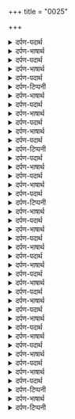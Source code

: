 +++
title = "0025"

+++
<details><summary>दर्पण-पदार्थ</summary>

पद्अर्थ: जीअ = हे जीव! लेवै = (जीव से सूझ) छीन लेता है।1। रहाउ।
</details>

<details><summary>दर्पण-भाषार्थ</summary>

अर्थ: हे जीव! तू (अपनी अच्छी सूझ दिखाने के लिए) क्यूँ चालाकी करता है? वह परमात्मा ही (जीवों को सूझ) देता है और ले भी लेता है। रत्ती मात्र भी समय नहीं लगाता।1। रहाउ।
</details>

<details><summary>दर्पण-पदार्थ</summary>

पद्अर्थ: (ष्भ) तोहि = तू। कित = क्यूँ? साहिब = हे साहिब! रोहि = रोह में, गुस्से में। ओहि = वह सारे जीव।2।
</details>

<details><summary>दर्पण-भाषार्थ</summary>

अर्थ: हे मालिक प्रभु! सारे जीव तेरे पैदा किये हुए हैं। सभी जीवों का तू ही पति है। (अगर जीव तुझसे मिली सूझ अक्ल का गुमान भी करें फिर भी तू) गुस्से में नहीं आता (क्योंकि आखिर ये जीव तेरे ही हैं)। हे मालक प्रभु! अगर तू गुस्से में भी आये (तो किस पे आए?) तू उनका मालिक है वो सारे तेरे ही बनाये हुए हैं।2।
</details>

<details><summary>दर्पण-पदार्थ</summary>

पद्अर्थ: बोलविगाड़ = बड़बोले, विगड़े बोल बोलने वाले। विगाड़ह = हम बिगाड़ते हैं। विगाड़ह बोल = हम फीके बोल बोलते हैं। नदरी अंदरि = मेहर की निगाह से। तोलहि = तू तोलता है, तू परखता है। जह = जहां, जिस मनुष्य के अंदर। करणी = गुरु का बताया हुआ आचरण। घटे घटि = घट ही घट, मति कमजोर ही कमजोर।3।
</details>

<details><summary>दर्पण-टिप्पनी</summary>

नोट: ‘विगाड़ह’ वर्तमान उत्तम पुरख, बहुवचन है।
</details>

<details><summary>दर्पण-भाषार्थ</summary>

अर्थ: (हे प्रभु!) हम जीव बड़बोले हैं, (तुझसे मिली सूझ अकल पर मान करके अनेक बार) फीके बोल बोल देते हैं। पर तू (हमारे कुबोलों को) मेहर की निगाह से परखता है। (गुरु के द्वारा बताए रास्ते पर चल के) जिस मनुष्य के अंदर ऊँचा आचरण बन जाता है उसकी सोच-समझ भी गंभीर हो जाती है (और वह बड़बोला नहीं बनता)। ऊँचे आचरण के बगैर आदमी की सूझ-बूझ भी नीची ही रहती है।3।
</details>

<details><summary>दर्पण-पदार्थ</summary>

पद्अर्थ: प्रणवति = विनती करता है। आपु = स्वयं को, अपनी असलीयत को। परसादि = कृपा से।4।
</details>

<details><summary>दर्पण-भाषार्थ</summary>

अर्थ: नानक बेनती करता है: असल ज्ञानवान मनुष्य वह है जो अपने असल को पहचानता है, जो उस परमात्मा को ही (अक्लदाता) समझता है। जो गुरु की मेहर से (अपनी चतुराई छोड़ के बुद्धि-दाता प्रभु के गुणों का) विचार करता है। ऐसा ज्ञानवान मनुष्य प्रभु की हजूरी में स्वीकार हो जाता है।4।30।
</details>

<details><summary>दर्पण-पदार्थ</summary>

पद्अर्थ: दाना = जानने वाला। बीना = देखने वाला (बीनाई = नजर)। मछुली = छोटी सी मछली। मै कैसे लहा = लहां, ढूँढू, मैं कैसे ढूँढू? मैं नहीं ढूंढ सकती। जह जह = जिधर जिधर। देखा = देखूं, मैं देखती हूँ। ते = से। निकसी = निकली हुई, विछुड़ी हुई। फूटि मरा = मैं फूट के मर जाती हूं।1।
</details>

<details><summary>दर्पण-भाषार्थ</summary>

अर्थ: हे प्रभु! तू (एक) दरिया के (समान) है, मैं (तेरे में रहने वाली) एक छोटी सी मछली हूं। मैं तेरा आखिरी छोर नहीं ढूंढ सकती। (मेरी हालत) तू ही जानता है, तू ही (नित्य) देखता है। मैं (मछली और दरिया में) जहां देखती हूं उधर तू ही तू (दरिया ही दरिया) है। अगर मैं दरिया में से बाहर निकल जाऊँ, तो उस वक्त तड़फ के मर जाती हूं (मेरा जीवन तेरे ही आसरे है)।1।
</details>

<details><summary>दर्पण-पदार्थ</summary>

पद्अर्थ: मेउ = मल्लाह, माछी।
</details>

<details><summary>दर्पण-टिप्पनी</summary>

नोट: दरियाओं के किनारे आमतौर पे मल्लाह मछली पकड़ने का काम भी करते हैं।
</details>

<details><summary>दर्पण-पदार्थ</summary>

समाली = मैं याद करती हूं।1। रहाउ।
</details>

<details><summary>दर्पण-भाषार्थ</summary>

अर्थ: (हे दरिया रूपी प्रभु! तुझसे विछोड़ने वाले) ना मुझे माछी की समझ है, ना ही एसके जाल की (उनसे बचना मेरे बस की बात नहीं)। (तुझसे बिछोड़ने के वास्ते) जब मुझे कोई (आत्मिक) दुख व्यापता है, तो मैं तुझे याद करती हूं।1। रहाउ।
</details>

<details><summary>दर्पण-पदार्थ</summary>

पद्अर्थ: भरपूरि = हर जगह मौजूद। करी = मैं करता हूं। तेरै हदूरि = तेरी हाजरी में। तू देख लेता है। मुकरि पाउ = मैं मुकर जाता हूं। तेरै कंमि = तेरे काम में। तेरै नाइ = तेरे नाम में।2।
</details>

<details><summary>दर्पण-भाषार्थ</summary>

अर्थ: हे प्रभु! तू (इस जगत में) हर जगह मौजूद है। मैंने तुझे कहीं दूर बसा हुआ समझा हुआ है (असलीयत ये है कि) जो कुछ मैं करता हूँ, वह तेरी हजूरी में ही कर रहा हूँ। तू सब कुछ देखता है। (फिर भी) मैं अपने किये काम से मुकर जाता हूँ। मैं ना उस काम में लगता हूँ जो तुझे स्वीकार हों, ना ही मैं तेरे नाम में जुड़ता हूँ।2।
</details>

<details><summary>दर्पण-पदार्थ</summary>

पद्अर्थ: जेता = जितना कुछ। देहि = तू देता है। हउ = मैं। बिआ = दूसरा। दरु = दरवाजा, घर। कै दरि = किस के दर पे? जाउ = जाऊँ। तेरै पासि = तेरे पास, तेरे हवाले हैं, तेरे ही आसरे हैं।3।
</details>

<details><summary>दर्पण-टिप्पनी</summary>

नोट: मिआनुो, जहानुो, परवानुो (असल शब्द है ‘मिआनु जहानु और परवानु’)। छंद की चाल पूरी रखने के लिए एक मात्रा बढ़ाई गई है, इनको पढ़ना है: मिआनो, जहानो व परवानो।
</details>

<details><summary>दर्पण-भाषार्थ</summary>

अर्थ: हे प्रभु! जो कुछ तू मुझे देता है, मैं वही खाता हूँ। कोई और दरवाजा नहीं है जहां मैं जाऊँ (और सवाली बनूँ)। नानक सिर्फ इतनी विनती करता है कि ये जीवात्मा तेरी ही दी हुई हैये शरीर भी तेरा ही दिया हुआ है, ये सब कुछ तेरे ही आसरे रह सकता है।3।
</details>

<details><summary>दर्पण-पदार्थ</summary>

पद्अर्थ: मंझि = बीच में। मिआनु = दरमिआन, बीच का हिस्सा। तिसु भावै = जो उस प्रभु को ठीक लगे। कुदरति = सत्य, ताकत।4।
</details>

<details><summary>दर्पण-भाषार्थ</summary>

अर्थ: प्रभु खुद ही हरेक जीव के नजदीक है, खुद ही दूर भी है। खुद ही सारे जगत में मौजूद है। प्रभु खुद ही हरेक जीव की संभाल करता है, खुद ही हरेक की अरजोई सुनता है, खुद ही अपनी कुदरत से सत्ता से जगत को पैदा करता है। हे नानक! जो हुकमउसको ठीक लगता है, वही हरेक जीव को स्वीकार करना पड़ता है।4।31।
</details>

<details><summary>दर्पण-पदार्थ</summary>

पद्अर्थ: कीता = पैदा किया हुआ जीव। मनि = मन में। कहा मानु करे = क्या मान कर सकता है? कै हथि = के हाथ में। भावै = यदि ठीक लगे,अगर उसकी मर्जी हो। कै कहीऐ = के कहने से।1।
</details>

<details><summary>दर्पण-भाषार्थ</summary>

अर्थ: (दुनिया के पदार्तों का) बटवारा (की ताकत) दातार प्रभु के अपने हाथ में है। प्रभु का पैदा किया हुआ जीव अपने मन में (माया का) क्या मान कर सकता है? उसकी मर्जी है कि धन पदार्थ दे या ना दे। पैदा किये जीव के कहने से कुछ नहीं बन सकता।1।
</details>

<details><summary>दर्पण-पदार्थ</summary>

पद्अर्थ: सचु = सदा स्थिर रहने वाला। तिसु = उस को। अंधा = ज्ञानहीन। कचा = कच्चा, होछा। कचु = होछा। निकचु = बिल्कुल होछा।1। रहाउ।
</details>

<details><summary>दर्पण-भाषार्थ</summary>

अर्थ: परमात्मा सदा स्थिर रहने वाला है। उसे सदा स्थिर रहने वाला (अपना नाम) ही पसंद आता है। पर ज्ञानहीन जीव (माया की मलकियत के कारण) होछा है, सदा होछा ही रहता है (प्रभु को ये होछापन पसंद नहीं आ सकता)।1। रहाउ।
</details>

<details><summary>दर्पण-पदार्थ</summary>

पद्अर्थ: आराउ = आरास्तगी, सजावट। जा के = जिस के (पैदा किये हुए)। धातु = असलीयत। भाउ = भावना, रुचि। बीजि = बीज के। खाइ = खाता है।2।
</details>

<details><summary>दर्पण-भाषार्थ</summary>

अर्थ: जिस परमात्मा के (पैदा किये हुए यह) पेड़-पौधे हैं वह ही इन्हें सजावट देता है। जैसी वृक्षों की असलियत होती है वैसा ही उनका नाम पड़ जाता है। (वैसे ही उनमें फल-फूल पनपते हैं)। (इस तरह जैसी) भावना के फूल (किसी मनुष्य के अंदर है) उसी अनुसार उसको जीवन फल लगता है। (उसका जीवन बनता है)। हरेक इन्सान जो कुछ खुद बीजता है, खुद ही खाता है (जैसे कर्म करता है वैसा ही जीवन बनता है)।2।
</details>

<details><summary>दर्पण-पदार्थ</summary>

पद्अर्थ: कंध = (जीवन निर्माण की) दीवार। राजु = (जीवन निर्माण बनाने वाला) मन। अलूणी = गुण हीन। सादु = स्वाद (भाव, जीवन)। आणे रासि = यदि रासि लाए, अगर सुधार दे। आवै रासि = सुधर जाता है। साबासि = आदर, इज्जत।3।
</details>

<details><summary>दर्पण-भाषार्थ</summary>

अर्थ: जिस मनुष्य के अंदर अन्जान मन (जीवन निर्माण करने वाला) राज-मिस्त्री (कारीगर) है, उसकी जीवन निर्माण की दीवार भी कच्ची (कमजोर) ही बनती है। उसकी अक्ल भी फीकी व उसका सारा जीवन भी फीका (बे-रसा) ही रहता है। (पर जीव के क्या बस?) हे नानक! अगर प्रभु खुद जीव के जीवन को सुधारे तोही सुधरता है। (वर्ना) प्रभु के नाम से वंचित रहके उसकी हजूरी में आदर नहीं मिलता।3।32।
</details>

<details><summary>दर्पण-पदार्थ</summary>

पद्अर्थ: अछल = जो छली ना जा सके, जिसे कोई ठग ना सके। न छलै = नहीं ठगी जाती, धोखा नहीं खाती। छलाई नह छलै = जो कोई छलने का यत्न करे भी, तो भी वह छली नहीं जा सकती। घाउ = जख्म। साहिबु = मालिक, प्रभु। टलपलै = डोलता है।1।
</details>

<details><summary>दर्पण-भाषार्थ</summary>

अर्थ: अछल माया, जिसको कोई छलने का प्रयत्न करे तो भी वह छली नहीं जाती। जिसको किसी की कटार कोई जख्म नहीं कर सकती (जिसे कोई मार नहीं सकता) - के आगे लोभी जीव का मन डोल जाता है। मालिक प्रभु की रजा इसी तरह की है (भाव, जगत में नियम ही ये है कि जहां नाम नहीं वहां मन माया के आगे डोल जाता है)।1।
</details>

<details><summary>दर्पण-पदार्थ</summary>

पद्अर्थ: किउ जलै = जलता नहीं रह सकता।1। रहाउ।
</details>

<details><summary>दर्पण-भाषार्थ</summary>

अर्थ: (स्मरण के) तेल के बिना (आत्मिक जीवन का) दिया कैसे टहकता रह सकता है? (माया मोह की अंधेरी के झोके जीवात्मा को अडोल नहीं रहने देते) 1। रहाउ।
</details>

<details><summary>दर्पण-पदार्थ</summary>

पद्अर्थ: कमाईऐ = कमाई करें, जीवन बनाएं। इतु = इस में। तनि = तन में। इतु तनि = इस तन में। सचु बूझणु = सच को समझना, सदा स्थिर प्रभु से सांझ डालना। आणि = ला के।2।
</details>

<details><summary>दर्पण-भाषार्थ</summary>

अर्थ: धर्म पुस्तकों के हिसाब से जीवन बनाएं (ये हो तेल), परमात्मा का डर-ये शरीर (दिए, दीपक) में बाती डाल दें, परमात्मा के साथ गहरी सांझ (ये हो आग) के साथ जलाएं।2।  
अर्थ: ये नाम तेल हो, तभी इस जीवन का दीपक टहकता है। (हे भाई!) प्रभु के नाम का प्रकाश कर, तभी मालिक प्रभु के दर्शन होते हैं।1। रहाउ।
</details>

<details><summary>दर्पण-पदार्थ</summary>

पद्अर्थ: बाणीआ = गुरु की वाणी। लागै = असर करे।3।
</details>

<details><summary>दर्पण-भाषार्थ</summary>

अर्थ: (जिस मनुष्य को) इस शरीर में गुरु का उपदेश असर करता है। (प्रभु की) सेवा करने से (स्मरण करने से) उसको आत्मिक आनंद मिलता है। जगत उसको नाशवान दिखाई देता है।3।
</details>

<details><summary>दर्पण-पदार्थ</summary>

पद्अर्थ: बैसणु = बैठने की जगह। बाह लुडाईऐ = बे-फिक्र हो जाना।4।
</details>

<details><summary>दर्पण-टिप्पनी</summary>

नोट: इस शब्द में ‘रहाउ’ के दो बंद है। पहले ‘रहाउ’ में प्रश्न किया गया है और दूसरे ‘रहाउ’ में प्रश्न का उत्तर है।
</details>

<details><summary>दर्पण-भाषार्थ</summary>

अर्थ: (हे भाई!) दुनिया में (आ के) प्रभु की सेवा (स्मरण) करना चाहिए तभी उसकी हजूरी में बैठने की जगह मिलती है। हे नानक! कह: (नाम जपने की इनायत से) बे-फिक्र हो जाते हैं। (फिर कोई चिन्ता-सोग नही व्याप्त होता)।4।33।
</details>

<details><summary>दर्पण-टिप्पनी</summary>

नोट: सिरी राग में गुरु नानक देव जी के ये 33 शब्द हैं।
</details>